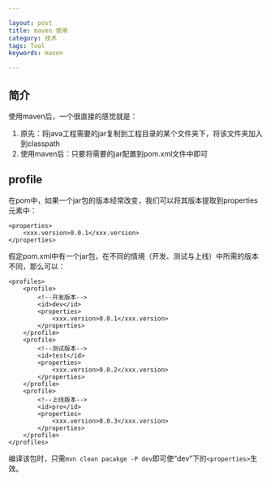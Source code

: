 ```yaml
---

layout: post
title: maven 使用
category: 技术
tags: Tool
keywords: maven

---
```


## 简介

使用maven后，一个很直接的感觉就是：

1. 原先：将java工程需要的jar复制到工程目录的某个文件夹下，将该文件夹加入到classpath
2. 使用maven后：只要将需要的jar配置到pom.xml文件中即可


## profile

在pom中，如果一个jar包的版本经常改变，我们可以将其版本提取到properties元素中：

    <properties>
		<xxx.version>0.0.1</xxx.version>
    </properties>

假定pom.xml中有一个jar包，在不同的情境（开发、测试与上线）中所需的版本不同，那么可以：

    <profiles>
		<profile>
		    <!--开发版本-->
			<id>dev</id>
			<properties>
				<xxx.version>0.0.1</xxx.version>
			</properties>
		</profile>
		<profile>
		    <!--测试版本-->
			<id>test</id>
			<properties>
				<xxx.version>0.0.2</xxx.version>
			</properties>
		</profile>
		<profile>
		    <!--上线版本-->
			<id>pro</id>
			<properties>
				<xxx.version>0.0.3</xxx.version>
			</properties>
		</profile>
	</profiles>
	

编译该包时，只需`mvn clean pacakge -P dev`即可使“dev”下的`<properties>`生效。


